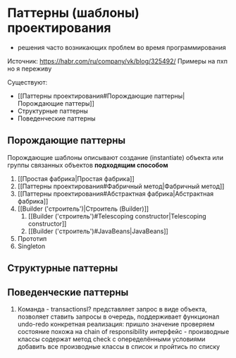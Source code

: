 # Паттерны (шаблоны) проектирования 
- решения часто возникающих проблем во время программирования

Источник: https://habr.com/ru/company/vk/blog/325492/
Примеры на пхп но я переживу

Существуют:
- [[Паттерны проектирования#Порождающие паттерны|Порождающие паттеры]]
- Структурные паттерны
- Поведенческие паттерны

## Порождающие паттерны
Порождающие шаблоны описывают создание (instantiate) объекта или группы связанных объектов **подходящим способом**

1) [[Простая фабрика|Простая фабрика]]
2) [[Паттерны проектирования#Фабричный метод|Фабричный метод]]
3) [[Паттерны проектирования#Абстрактная фабрика|Абстрактная фабрика]]
4) [[Builder ('строитель')|Строитель (Builder)]]
	1) [[Builder ('строитель')#Telescoping constructor|Telescoping constructor]]
	2) [[Builder ('строитель')#JavaBeans|JavaBeans]]
5) Прототип
6) Singleton

## Структурные паттерны


## Поведенческие паттерны
1) Команда - transactionsl? представляет запрос в виде объекта, позволяет ставить запросы в очередь, поддерживает функционал undo-redo
   конкретная реализация: 
   пришло значение
   проверяем состояние
   похожа на chain of responsibility
   интерфейс - производные классы содержат метод check с опеределёнными условиями
   добавить все производные классы в список и пройтись по списку